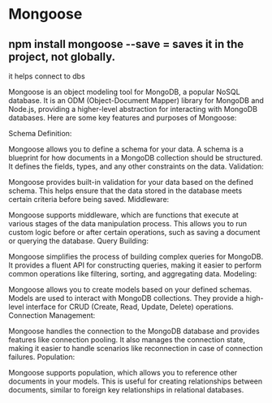# Mongoose
## npm install mongoose --save = saves it in the project, not globally.

it helps connect to dbs


Mongoose is an object modeling tool for MongoDB, a popular NoSQL database. It is an ODM (Object-Document Mapper) library for MongoDB and Node.js, providing a higher-level abstraction for interacting with MongoDB databases. Here are some key features and purposes of Mongoose:

Schema Definition:

Mongoose allows you to define a schema for your data. A schema is a blueprint for how documents in a MongoDB collection should be structured. It defines the fields, types, and any other constraints on the data.
Validation:

Mongoose provides built-in validation for your data based on the defined schema. This helps ensure that the data stored in the database meets certain criteria before being saved.
Middleware:

Mongoose supports middleware, which are functions that execute at various stages of the data manipulation process. This allows you to run custom logic before or after certain operations, such as saving a document or querying the database.
Query Building:

Mongoose simplifies the process of building complex queries for MongoDB. It provides a fluent API for constructing queries, making it easier to perform common operations like filtering, sorting, and aggregating data.
Modeling:

Mongoose allows you to create models based on your defined schemas. Models are used to interact with MongoDB collections. They provide a high-level interface for CRUD (Create, Read, Update, Delete) operations.
Connection Management:

Mongoose handles the connection to the MongoDB database and provides features like connection pooling. It also manages the connection state, making it easier to handle scenarios like reconnection in case of connection failures.
Population:

Mongoose supports population, which allows you to reference other documents in your models. This is useful for creating relationships between documents, similar to foreign key relationships in relational databases.